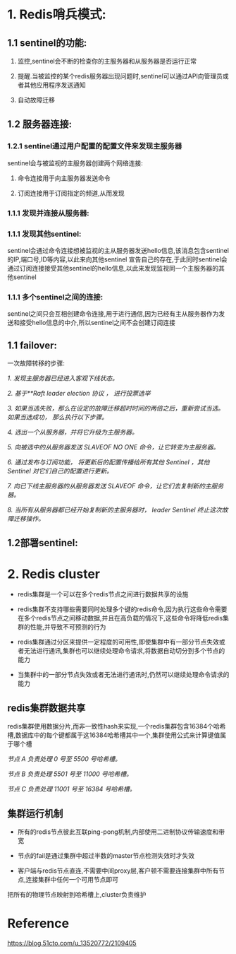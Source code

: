 # 1. Redis哨兵模式:

## 1.1 sentinel的功能:

1. 监控,sentinel会不断的检查你的主服务器和从服务器是否运行正常

2. 提醒.当被监控的某个redis服务器出现问题时,sentinel可以通过API向管理员或者其他应用程序发送通知

3. 自动故障迁移

## 1.2 服务器连接:

### 1.2.1 sentinel通过用户配置的配置文件来发现主服务器

sentinel会与被监视的主服务器创建两个网络连接:

1. 命令连接用于向主服务器发送命令

2. 订阅连接用于订阅指定的频道,从而发现



### 1.1.1 发现并连接从服务器:



### 1.1.1 发现其他sentinel:

sentinel会通过命令连接想被监视的主从服务器发送hello信息,该消息包含sentinel的IP,端口号,ID等内容,以此来向其他sentinel 宣告自己的存在,于此同时sentinel会通过订阅连接接受其他sentinel的hello信息,以此来发现监视同一个主服务器的其他sentinel



### 1.1.1 多个sentinel之间的连接:

sentinel之间只会互相创建命令连接,用于进行通信,因为已经有主从服务器作为发送和接受hello信息的中介,所以sentinel之间不会创建订阅连接

## 1.1 failover:

一次故障转移的步骤:



*1.*  *发现主服务器已经进入客观下线状态。*

*2.*  *基于**Raft leader election* *协议* *，* *进行投票选举*

*3.*  *如果当选失败，那么在设定的故障迁移超时时间的两倍之后，重新尝试当选。* *如果当选成功，* *那么执行以下步骤。*

*4.*  *选出一个从服务器，并将它升级为主服务器。*

*5.*  *向被选中的从服务器发送* *SLAVEOF NO ONE* *命令，让它转变为主服务器。*

*6.*  *通过发布与订阅功能，* *将更新后的配置传播给所有其他* *Sentinel* *，其他* *Sentinel* *对它们自己的配置进行更新。*

*7.*  *向已下线主服务器的从服务器发送* *SLAVEOF* *命令，让它们去复制新的主服务器。*

*8.*  *当所有从服务器都已经开始复制新的主服务器时，* *leader Sentinel* *终止这次故障迁移操作。*

##  1.2部署sentinel:

# 2. Redis cluster

- redis集群是一个可以在多个redis节点之间进行数据共享的设施

- redis集群不支持哪些需要同时处理多个键的redis命令,因为执行这些命令需要在多个redis节点之间移动数据,并且在高负载的情况下,这些命令将降低redis集群的性能,并导致不可预测的行为

- redis集群通过分区来提供一定程度的可用性,即使集群中有一部分节点失效或者无法进行通讯,集群也可以继续处理命令请求,将数据自动切分到多个节点的能力

- 当集群中的一部分节点失效或者无法进行通讯时,仍然可以继续处理命令请求的能力

##  redis集群数据共享

redis集群使用数据分片,而非一致性hash来实现,一个redis集群包含16384个哈希槽,数据库中的每个键都属于这16384哈希槽其中一个,集群使用公式来计算键值属于哪个槽

*节点* *A* *负责处理* *0* *号至* *5500* *号哈希槽。*

*节点* *B* *负责处理* *5501* *号至* *11000* *号哈希槽。*

*节点* *C* *负责处理* *11001* *号至* *16384* *号哈希槽。*

## 集群运行机制

- 所有的redis节点彼此互联ping-pong机制,内部使用二进制协议传输速度和带宽

- 节点的fail是通过集群中超过半数的master节点检测失效时才失效

- 客户端与redis节点直连,不需要中间proxy层,客户顿不需要连接集群中所有节点,连接集群中任何一个可用节点即可

把所有的物理节点映射到哈希槽上,cluster负责维护



# Reference

https://blog.51cto.com/u_13520772/2109405